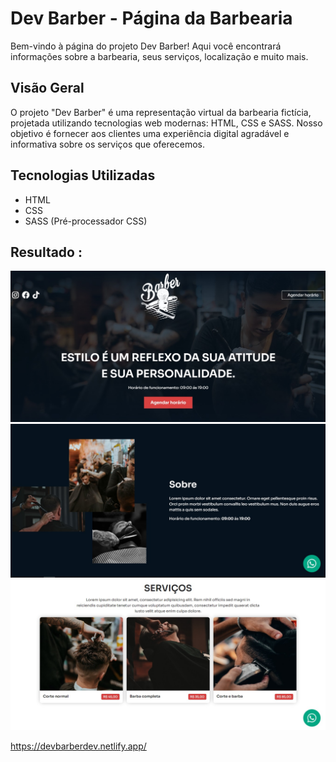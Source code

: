 # Dev Barber - Página da Barbearia

Bem-vindo à página do projeto Dev Barber! Aqui você encontrará informações sobre a barbearia, seus serviços, localização e muito mais.

## Visão Geral

O projeto "Dev Barber" é uma representação virtual da barbearia fictícia, projetada utilizando tecnologias web modernas: HTML, CSS e SASS. Nosso objetivo é fornecer aos clientes uma experiência digital agradável e informativa sobre os serviços que oferecemos.

## Tecnologias Utilizadas

- HTML
- CSS
- SASS (Pré-processador CSS)

## Resultado : 

<img src="./assets/resultado.jpg" alt="">
<img src="./assets/resultado2.jpg" alt="">
<img src="./assets/resultado3.jpg" alt="">

https://devbarberdev.netlify.app/

